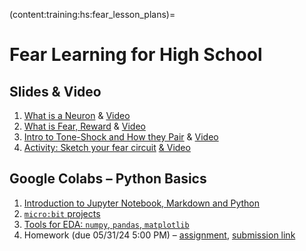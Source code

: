 (content:training:hs:fear_lesson_plans)=
# Fear Learning for High School

## Slides & Video

1. [What is a Neuron](https://mailmissouri-my.sharepoint.com/:p:/g/personal/nairs_umsystem_edu/EUL_jvsw1GdJrisQvCi-0-YBSekMvO-A1CXXpqxHf6jvzA?e=G2hzNu) & [Video](https://www.youtube.com/watch?v=xxTx_N9JAdw&list=PL4pOjgKUTvtF-qn4XFAaIhZ9bXvxH9WY0&index=7)
2. [What is Fear, Reward](https://mailmissouri-my.sharepoint.com/:p:/g/personal/nairs_umsystem_edu/EWNXOl1Z25lLpw3BMxhkHfIBtP--z-iFX2HayEOA2fCQbg?e=aoukYa) & [Video](https://youtu.be/AiQh8wUmppM?list=PL4pOjgKUTvtF-qn4XFAaIhZ9bXvxH9WY0)
3. [Intro to Tone-Shock and How they Pair](https://mailmissouri-my.sharepoint.com/:p:/g/personal/nairs_umsystem_edu/EZRbGLGuP7RLgAGX9vnHMLEBw57gT5VwGU_lGUBLDSwqvQ?e=QqerHw&xsdata=MDV8MDJ8dm92d21AbWlzc291cmkuZWR1fDE5ODBmOWE5Yjg3YjQ1YWExMmMwMDhkY2YzN2NkMWQyfGUzZmVmZGJlZjdlOTQwMWJhNTFhMzU1ZTAxYjA1YTg5fDB8MHw2Mzg2NTI5NjQ2MTc5OTc3ODl8VW5rbm93bnxUV0ZwYkdac2IzZDhleUpXSWpvaU1DNHdMakF3TURBaUxDSlFJam9pVjJsdU16SWlMQ0pCVGlJNklrMWhhV3dpTENKWFZDSTZNbjA9fDB8fHw%3d&sdata=bXZOVHZ4RGJqV3ZxZlFYckhDczhFMmVqR3c3R0htN0cxWjlHczR5OWNZWT0%3d) & [Video]()
4. [Activity: Sketch your fear circuit](https://www.youtube.com/watch?v=AiQh8wUmppM) [&      Video](https://youtu.be/AiQh8wUmppM?)



## Google Colabs – Python Basics
1. [Introduction to Jupyter Notebook, Markdown and Python](https://colab.research.google.com/drive/1z3TG2W3RYU6ItaGRwTRUz9zLvaJqI1Ix?usp=sharing)
2. [`micro:bit` projects](https://microbit.org/projects/make-it-code-it/)
3. [Tools for EDA: `numpy`, `pandas`, `matplotlib`](https://colab.research.google.com/drive/1Ho_1nLRHdXRPdt3RlbqXb6_nN-widgoH?usp=sharing)
4. Homework (due 05/31/24 5:00 PM) – [assignment](https://colab.research.google.com/drive/1eEzsXDS-AlIdfF9UQ6CNjSreIq639lRR?usp=sharing), [submission link](https://mailmissouri-my.sharepoint.com/:f:/g/personal/vovwm_umsystem_edu/EjelOsqjoPtOo0Cw_qPZ80YBqLXd8JpaFePmbVAvIZiqdw)
